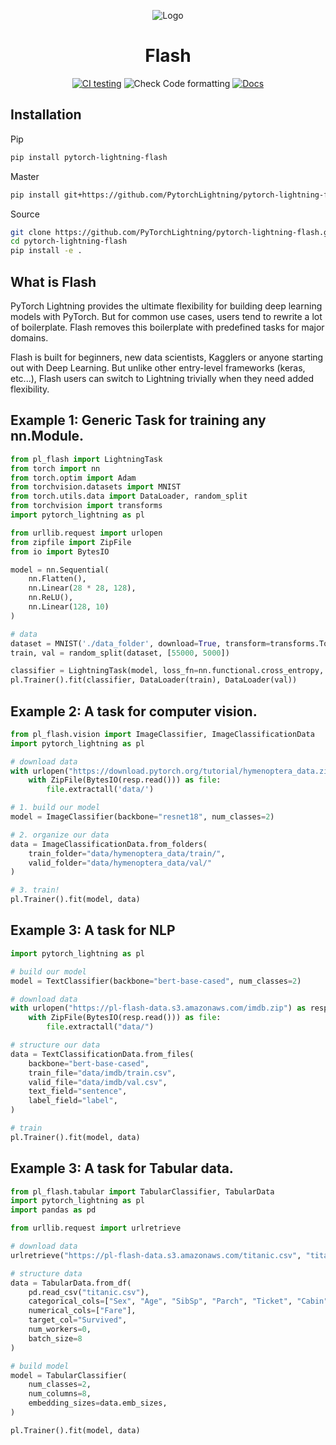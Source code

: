 <div align="center">

![Logo](https://raw.githubusercontent.com/PyTorchLightning/pytorch-lightning/master/docs/source/_images/logos/lightning_logo-name.svg)

# Flash

[![CI testing](https://github.com/PyTorchLightning/pytorch-lightning-flash/workflows/CI%20testing/badge.svg)](https://github.com/PyTorchLightning/pytorch-lightning-flash/actions?query=workflow%3A%22CI+testing%22)
![Check Code formatting](https://github.com/PyTorchLightning/pytorch-lightning-flash/workflows/Check%20Code%20formatting/badge.svg)
[![Docs](https://github.com/PyTorchLightning/pytorch-lightning-flash/workflows/Docs/badge.svg)](https://pytorchlightning.github.io/pytorch-lightning-flash/)

</div>

## Installation

Pip

```bash
pip install pytorch-lightning-flash
```

Master
```bash
pip install git+https://github.com/PytorchLightning/pytorch-lightning-flash.git@master --upgrade
```

Source

``` bash
git clone https://github.com/PyTorchLightning/pytorch-lightning-flash.git
cd pytorch-lightning-flash 
pip install -e .
```

## What is Flash
PyTorch Lightning provides the ultimate flexibility for building deep learning models with PyTorch. But for common use cases, users tend to rewrite a lot of boilerplate. Flash removes this boilerplate with predefined tasks for major domains.

Flash is built for beginners, new data scientists, Kagglers or anyone starting out with Deep Learning. But unlike other entry-level frameworks (keras, etc...), Flash users can switch to Lightning trivially when they need added flexibility.

## Example 1: Generic Task for training any nn.Module.

```python
from pl_flash import LightningTask
from torch import nn
from torch.optim import Adam
from torchvision.datasets import MNIST
from torch.utils.data import DataLoader, random_split
from torchvision import transforms
import pytorch_lightning as pl

from urllib.request import urlopen
from zipfile import ZipFile
from io import BytesIO
```

```python
model = nn.Sequential(
    nn.Flatten(),
    nn.Linear(28 * 28, 128),
    nn.ReLU(),
    nn.Linear(128, 10)
)

# data
dataset = MNIST('./data_folder', download=True, transform=transforms.ToTensor())
train, val = random_split(dataset, [55000, 5000])

classifier = LightningTask(model, loss_fn=nn.functional.cross_entropy, optimizer=Adam)
pl.Trainer().fit(classifier, DataLoader(train), DataLoader(val))
```

## Example 2: A task for computer vision.

```python
from pl_flash.vision import ImageClassifier, ImageClassificationData
import pytorch_lightning as pl

# download data 
with urlopen("https://download.pytorch.org/tutorial/hymenoptera_data.zip") as resp:
    with ZipFile(BytesIO(resp.read())) as file:
        file.extractall('data/')

# 1. build our model
model = ImageClassifier(backbone="resnet18", num_classes=2)

# 2. organize our data
data = ImageClassificationData.from_folders(
    train_folder="data/hymenoptera_data/train/",
    valid_folder="data/hymenoptera_data/val/"
)

# 3. train!
pl.Trainer().fit(model, data)
```

## Example 3: A task for NLP

```python
import pytorch_lightning as pl

# build our model
model = TextClassifier(backbone="bert-base-cased", num_classes=2)

# download data
with urlopen("https://pl-flash-data.s3.amazonaws.com/imdb.zip") as resp:
    with ZipFile(BytesIO(resp.read())) as file:
        file.extractall("data/")

# structure our data
data = TextClassificationData.from_files(
    backbone="bert-base-cased",
    train_file="data/imdb/train.csv",
    valid_file="data/imdb/val.csv",
    text_field="sentence",
    label_field="label",
)

# train
pl.Trainer().fit(model, data)
```

## Example 3: A task for Tabular data.

```python
from pl_flash.tabular import TabularClassifier, TabularData
import pytorch_lightning as pl
import pandas as pd

from urllib.request import urlretrieve

# download data
urlretrieve("https://pl-flash-data.s3.amazonaws.com/titanic.csv", "titanic.csv")

# structure data
data = TabularData.from_df(
    pd.read_csv("titanic.csv"),
    categorical_cols=["Sex", "Age", "SibSp", "Parch", "Ticket", "Cabin", "Embarked"],
    numerical_cols=["Fare"],
    target_col="Survived",
    num_workers=0,
    batch_size=8
)

# build model
model = TabularClassifier(
    num_classes=2,
    num_columns=8,
    embedding_sizes=data.emb_sizes,
)

pl.Trainer().fit(model, data)
```
